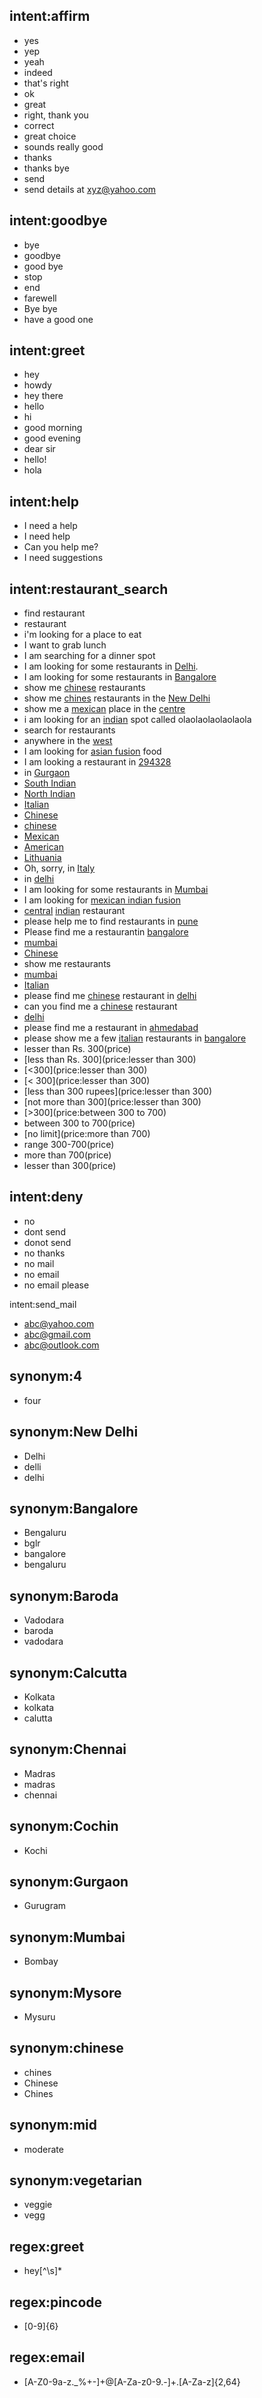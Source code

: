 ## intent:affirm
- yes
- yep
- yeah
- indeed
- that's right
- ok
- great
- right, thank you
- correct
- great choice
- sounds really good
- thanks
- thanks bye
- send
- send details at xyz@yahoo.com

## intent:goodbye
- bye
- goodbye
- good bye
- stop
- end
- farewell
- Bye bye
- have a good one

## intent:greet
- hey
- howdy
- hey there
- hello
- hi
- good morning
- good evening
- dear sir
- hello!
- hola

## intent:help
- I need a help
- I need help
- Can you help me?
- I need suggestions

## intent:restaurant_search
- find restaurant
- restaurant
- i'm looking for a place to eat
- I want to grab lunch
- I am searching for a dinner spot
- I am looking for some restaurants in [Delhi](location).
- I am looking for some restaurants in [Bangalore](location)
- show me [chinese](cuisine) restaurants
- show me [chines](cuisine:chinese) restaurants in the [New Delhi](location:Delhi)
- show me a [mexican](cuisine) place in the [centre](location)
- i am looking for an [indian](cuisine) spot called olaolaolaolaolaola
- search for restaurants
- anywhere in the [west](location)
- I am looking for [asian fusion](cuisine) food
- I am looking a restaurant in [294328](location)
- in [Gurgaon](location)
- [South Indian](cuisine)
- [North Indian](cuisine)
- [Italian](cuisine)
- [Chinese](cuisine:chinese)
- [chinese](cuisine)
- [Mexican](cuisine)
- [American](cuisine)
- [Lithuania](location)
- Oh, sorry, in [Italy](location)
- in [delhi](location)
- I am looking for some restaurants in [Mumbai](location)
- I am looking for [mexican indian fusion](cuisine)
- [central](location) [indian](cuisine) restaurant
- please help me to find restaurants in [pune](location)
- Please find me a restaurantin [bangalore](location)
- [mumbai](location)
- [Chinese](cuisine:chinese)
- show me restaurants
- [mumbai](location)
- [Italian](cuisine)
- please find me [chinese](cuisine) restaurant in [delhi](location)
- can you find me a [chinese](cuisine) restaurant
- [delhi](location)
- please find me a restaurant in [ahmedabad](location)
- please show me a few [italian](cuisine) restaurants in [bangalore](location)
- lesser than Rs. 300(price)
- [less than Rs. 300](price:lesser than 300)
- [<300](price:lesser than 300)
- [< 300](price:lesser than 300)
- [less than 300 rupees](price:lesser than 300)
- [not more than 300](price:lesser than 300)
- [>300](price:between 300 to 700)
- between 300 to 700(price)
- [no limit](price:more than 700)
- range 300-700(price)
- more than 700(price)
- lesser than 300(price)

## intent:deny
- no
- dont send
- donot send
- no thanks
- no mail
- no email
- no email please

intent:send_mail
 - abc@yahoo.com
 - abc@gmail.com
 - abc@outlook.com

## synonym:4
- four

## synonym:New Delhi
- Delhi
- delli
- delhi

## synonym:Bangalore
- Bengaluru
- bglr
- bangalore
- bengaluru

## synonym:Baroda
- Vadodara
- baroda
- vadodara

## synonym:Calcutta
- Kolkata
- kolkata
- calutta

## synonym:Chennai
- Madras
- madras
- chennai

## synonym:Cochin
- Kochi

## synonym:Gurgaon
- Gurugram

## synonym:Mumbai
- Bombay

## synonym:Mysore
- Mysuru

## synonym:chinese
- chines
- Chinese
- Chines

## synonym:mid
- moderate

## synonym:vegetarian
- veggie
- vegg

## regex:greet
- hey[^\s]*

## regex:pincode
- [0-9]{6}

## regex:email
- [A-Z0-9a-z._%+-]+@[A-Za-z0-9.-]+\.[A-Za-z]{2,64}